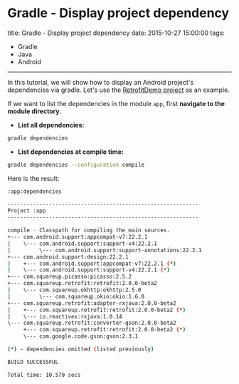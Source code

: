 # Gradle - Display project dependency
title: Gradle - Display project dependency
date: 2015-10-27 15:00:00
tags:
- Gradle
- Java
- Android

---


In this tutorial, we will show how to display an Android project's dependencies via gradle. Let's use the [RetrofitDemo project](https://github.com/registercosmo/RetrofitDemo) as an example.
<!--more-->
If we want to list the dependencies in the module `app`, first **navigate to the module directory**.

- **List all dependencies:**
``` bash
gradle dependencies
```

- **List dependencies at compile time:**
``` bash
gradle dependencies --configuration compile
```
Here is the result:
``` bash
:app:dependencies

------------------------------------------------------------
Project :app
------------------------------------------------------------

compile - Classpath for compiling the main sources.
+--- com.android.support:appcompat-v7:22.2.1
|    \--- com.android.support:support-v4:22.2.1
|         \--- com.android.support:support-annotations:22.2.1
+--- com.android.support:design:22.2.1
|    +--- com.android.support:appcompat-v7:22.2.1 (*)
|    \--- com.android.support:support-v4:22.2.1 (*)
+--- com.squareup.picasso:picasso:2.5.2
+--- com.squareup.retrofit:retrofit:2.0.0-beta2
|    \--- com.squareup.okhttp:okhttp:2.5.0
|         \--- com.squareup.okio:okio:1.6.0
+--- com.squareup.retrofit:adapter-rxjava:2.0.0-beta2
|    +--- com.squareup.retrofit:retrofit:2.0.0-beta2 (*)
|    \--- io.reactivex:rxjava:1.0.14
\--- com.squareup.retrofit:converter-gson:2.0.0-beta2
     +--- com.squareup.retrofit:retrofit:2.0.0-beta2 (*)
     \--- com.google.code.gson:gson:2.3.1

(*) - dependencies omitted (listed previously)

BUILD SUCCESSFUL

Total time: 10.579 secs
```